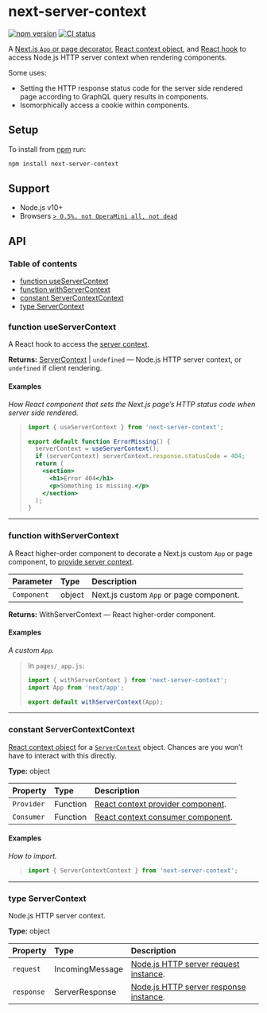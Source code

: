# next-server-context

[![npm version](https://badgen.net/npm/v/next-server-context)](https://npm.im/next-server-context) [![CI status](https://github.com/jaydenseric/next-server-context/workflows/CI/badge.svg)](https://github.com/jaydenseric/next-server-context/actions)

A [Next.js `App` or page decorator](#function-withservercontext), [React context object](#constant-servercontextcontext), and [React hook](#function-useservercontext) to access Node.js HTTP server context when rendering components.

Some uses:

- Setting the HTTP response status code for the server side rendered page according to GraphQL query results in components.
- Isomorphically access a cookie within components.

## Setup

To install from [npm](https://npmjs.com) run:

```sh
npm install next-server-context
```

## Support

- Node.js v10+
- Browsers [`> 0.5%, not OperaMini all, not dead`](https://browserl.ist/?q=%3E+0.5%25%2C+not+OperaMini+all%2C+not+dead)

## API

### Table of contents

- [function useServerContext](#function-useservercontext)
- [function withServerContext](#function-withservercontext)
- [constant ServerContextContext](#constant-servercontextcontext)
- [type ServerContext](#type-servercontext)

### function useServerContext

A React hook to access the [server context](#constant-servercontextcontext).

**Returns:** [ServerContext](#type-servercontext) | `undefined` — Node.js HTTP server context, or `undefined` if client rendering.

#### Examples

_How React component that sets the Next.js page’s HTTP status code when server side rendered._

> ```jsx
> import { useServerContext } from 'next-server-context';
>
> export default function ErrorMissing() {
>   serverContext = useServerContext();
>   if (serverContext) serverContext.response.statusCode = 404;
>   return (
>     <section>
>       <h1>Error 404</h1>
>       <p>Something is missing.</p>
>     </section>
>   );
> }
> ```

---

### function withServerContext

A React higher-order component to decorate a Next.js custom `App` or page component, to [provide server context](#constant-servercontextcontext).

| Parameter   | Type   | Description                             |
| :---------- | :----- | :-------------------------------------- |
| `Component` | object | Next.js custom `App` or page component. |

**Returns:** WithServerContext — React higher-order component.

#### Examples

_A custom `App`._

> In `pages/_app.js`:
>
> ```jsx
> import { withServerContext } from 'next-server-context';
> import App from 'next/app';
>
> export default withServerContext(App);
> ```

---

### constant ServerContextContext

[React context object](https://reactjs.org/docs/context#api) for a [`ServerContext`](#type-servercontext) object. Chances are you won’t have to interact with this directly.

**Type:** object

| Property | Type | Description |
| :-- | :-- | :-- |
| `Provider` | Function | [React context provider component](https://reactjs.org/docs/context#contextprovider). |
| `Consumer` | Function | [React context consumer component](https://reactjs.org/docs/context#contextconsumer). |

#### Examples

_How to import._

> ```js
> import { ServerContextContext } from 'next-server-context';
> ```

---

### type ServerContext

Node.js HTTP server context.

**Type:** object

| Property | Type | Description |
| :-- | :-- | :-- |
| `request` | IncomingMessage | [Node.js HTTP server request instance](https://nodejs.org/api/http.html#http_class_http_incomingmessage). |
| `response` | ServerResponse | [Node.js HTTP server response instance](https://nodejs.org/api/http.html#http_class_http_serverresponse). |
